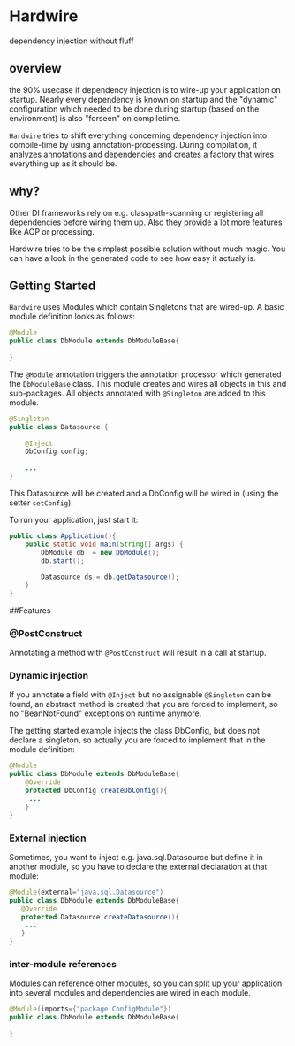 # Hardwire
dependency injection without fluff

## overview
the 90% usecase if dependency injection is to wire-up your application on startup.
Nearly every dependency is known on startup and the "dynamic" configuration 
which needed to be done during startup (based on the environment) is also "forseen"
on compiletime.

`Hardwire` tries to shift everything concerning dependency injection into compile-time by 
using annotation-processing. During compilation, it analyzes annotations and 
dependencies and creates a factory that wires everything up as it should be.

## why?
Other DI frameworks rely on e.g. classpath-scanning or registering all dependencies 
before wiring them up. Also they provide a lot more features like AOP or processing.

Hardwire tries to be the simplest possible solution without much magic. You can 
have a look in the generated code to see how easy it actualy is.

## Getting Started
`Hardwire` uses Modules which contain Singletons that are wired-up.
A basic module definition looks as follows:

```java
@Module
public class DbModule extends DbModuleBase{
	
}
```
The `@Module` annotation triggers the annotation processor which generated the
`DbModuleBase` class. This module creates and wires all objects in this 
and sub-packages. All objects annotated with `@Singleton` are added to this module.

```java
@Singleton
public class Datasource {
	
	@Inject
	DbConfig config;
		
	...
}
```

This Datasource will be created and a DbConfig will be wired in (using the setter 
`setConfig`). 


To run your application, just start it:
```java
public class Application(){
	public static void main(String[] args) {
		DbModule db  = new DbModule();
		db.start();
		
		Datasource ds = db.getDatasource();
	}
}
```

##Features
### @PostConstruct
Annotating a method with `@PostConstruct` will result in a call at startup.
### Dynamic injection
If you annotate a field with `@Inject` but no assignable `@Singleton` can be found,
an abstract method is created that you are forced to implement, so no "BeanNotFound" 
exceptions on runtime anymore.

The getting started example injects the class DbConfig, but does not declare
a singleton, so actually you are forced to implement that in the module definition:

```java
@Module
public class DbModule extends DbModuleBase{
	@Override
	protected DbConfig createDbConfig(){
	 ...	
	}
}
```
 ### External injection
 Sometimes, you want to inject e.g. java.sql.Datasource but define it in another module,
 so you have to declare the external declaration at that module:
 ```java
@Module(external="java.sql.Datasource")
public class DbModule extends DbModuleBase{
	@Override
	protected Datasource createDatasource(){
	 ...	
	}
}
```

### inter-module references
Modules can reference other modules, so you can split up your application into
several modules and dependencies are wired in each module.
```java
@Module(imports={"package.ConfigModule"})
public class DbModule extends DbModuleBase{
	
}
```


